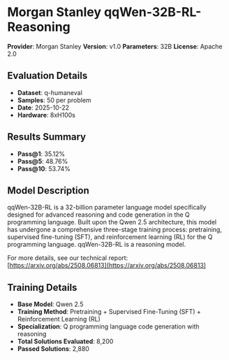 # Morgan Stanley qqWen-32B-RL-Reasoning

**Provider**: Morgan Stanley
**Version**: v1.0
**Parameters**: 32B
**License**: Apache 2.0

## Evaluation Details
- **Dataset**: q-humaneval
- **Samples**: 50 per problem
- **Date**: 2025-10-22
- **Hardware**: 8xH100s

## Results Summary
- **Pass@1**: 35.12%
- **Pass@5**: 48.76%
- **Pass@10**: 53.74%

## Model Description
qqWen-32B-RL is a 32-billion parameter language model specifically designed for advanced reasoning and code generation in the Q programming language. Built upon the Qwen 2.5 architecture, this model has undergone a comprehensive three-stage training process: pretraining, supervised fine-tuning (SFT), and reinforcement learning (RL) for the Q programming language. qqWen-32B-RL is a reasoning model.

For more details, see our technical report: [https://arxiv.org/abs/2508.06813](https://arxiv.org/abs/2508.06813)

## Training Details
- **Base Model**: Qwen 2.5
- **Training Method**: Pretraining + Supervised Fine-Tuning (SFT) + Reinforcement Learning (RL)
- **Specialization**: Q programming language code generation with reasoning
- **Total Solutions Evaluated**: 8,200
- **Passed Solutions**: 2,880
